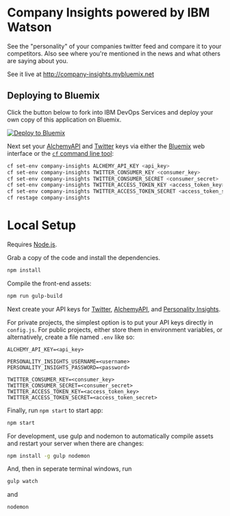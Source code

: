# Company Insights powered by IBM Watson

See the "personality" of your companies twitter feed and compare it to your competitors. 
Also see where you're mentioned in the news and what others are saying about you.

See it live at http://company-insights.mybluemix.net

## Deploying to Bluemix

Click the button below to fork into IBM DevOps Services and deploy your own copy of this application on Bluemix.

[![Deploy to Bluemix](https://bluemix.net/deploy/button.png)](https://bluemix.net/deploy?repository=https://github.com/watson-developer-cloud/company-insights)

Next set your [AlchemyAPI] and [Twitter] keys via either the [Bluemix] web interface or the [`cf` command line tool]:

```sh
cf set-env company-insights ALCHEMY_API_KEY <api_key>
cf set-env company-insights TWITTER_CONSUMER_KEY <consumer_key>
cf set-env company-insights TWITTER_CONSUMER_SECRET <consumer_secret>
cf set-env company-insights TWITTER_ACCESS_TOKEN_KEY <access_token_key>
cf set-env company-insights TWITTER_ACCESS_TOKEN_SECRET <access_token_secret>
cf restage company-insights
```

# Local Setup

Requires [Node.js]. 

Grab a copy of the code and install the dependencies.

```sh
npm install
```

Compile the front-end assets:

```sh
npm run gulp-build
```

Next create your API keys for [Twitter], [AlchemyAPI], and [Personality Insights].

For private projects, the simplest option is to put your API keys directly in `config.js`.
For public projects, either store them in environment variables, or alternatively, create a file named `.env` like so:

```
ALCHEMY_API_KEY=<api_key>

PERSONALITY_INSIGHTS_USERNAME=<username>
PERSONALITY_INSIGHTS_PASSWORD=<password>

TWITTER_CONSUMER_KEY=<consumer_key>
TWITTER_CONSUMER_SECRET=<consumer_secret>
TWITTER_ACCESS_TOKEN_KEY=<access_token_key>
TWITTER_ACCESS_TOKEN_SECRET=<access_token_secret>
```
  
Finally, run `npm start` to start app:

```sh
npm start
```

For development, use gulp and nodemon to automatically compile assets and restart your server when there are changes:

```sh
npm install -g gulp nodemon
```

And, then in seperate terminal windows, run
```sh
gulp watch
```

and

```sh
nodemon
```

[Node.js]: https://nodejs.org/
[Bower]: http://bower.io/
[Twitter]: https://apps.twitter.com/
[AlchemyAPI]: http://www.alchemyapi.com/api/register.html
[Personality Insights]: https://www.ibm.com/smarterplanet/us/en/ibmwatson/developercloud/doc/getting_started/gs-credentials.shtml
[Sign up for Bluemix]: https://apps.admin.ibmcloud.com/manage/trial/bluemix.html
[Bluemix]: https://console.ng.bluemix.net/
[Cloud Foundry]: https://www.cloudfoundry.org/
[`cf` command line tool]: https://github.com/cloudfoundry/cli/releases
[domain]: http://docs.cloudfoundry.org/devguide/deploy-apps/manifest.html#domain
[subdomain]: http://docs.cloudfoundry.org/devguide/deploy-apps/manifest.html#host
